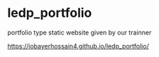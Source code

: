 # ledp_portfolio
portfolio type static website given by our trainner


https://jobayerhossain4.github.io/ledp_portfolio/
